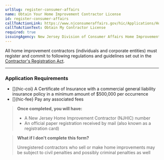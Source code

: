 ```yaml
---
urlSlug: register-consumer-affairs
name: Obtain Your Home Improvement Contractor License
id: register-consumer-affairs
callToActionLink: https://www.njconsumeraffairs.gov/hic/Applications/Home-Improvement-Contractor-Application-for-Initial-Registration.pdf
callToActionText: Obtain My Contractor License
required: true
issuingAgency: New Jersey Division of Consumer Affairs Home Improvement Unit
---
```

All home improvement contractors (individuals and corporate entities) must register and commit to following regulations and guidelines set out in the [Contractor's Registration Act](https://www.njconsumeraffairs.gov/hic/Applications/Home-Improvement-Contractor-Application-for-Initial-Registration.pdf).

---
### Application Requirements

- []{hic-coi} A Certificate of Insurance with a commercial general liability insurance policy in a minimum amount of $500,000 per occurrence
- []{hic-fee} Pay any associated fees

>**Once completed, you will have:**
>
>- A New Jersey Home Improvement Contractor (NJHIC) number
>- An official paper registration received by mail (also known as a registration card)

>**What if I don't complete this form?**
>
> Unregistered contractors who sell or make home improvements may be subject to civil penalties and possibly criminal penalties as well 
